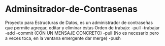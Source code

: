 # Adminsitrador-de-Contrasenas
Proyecto para Estructuras de Datos, es un administrador de contraseñas que permite agregar, editar y eliminar éstas
Orden de trabajo:
-pull
-trabajar
-add
-commit (CON UN MENSAJE CONCRETO)
-pull (No es necesario pero a veces toca, en la ventana emergente dar merge)
-push